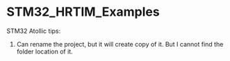 # STM32_HRTIM_Examples

STM32 Atollic tips:

1. Can rename the project, but it will create copy of it. But I cannot find the folder location of it.
